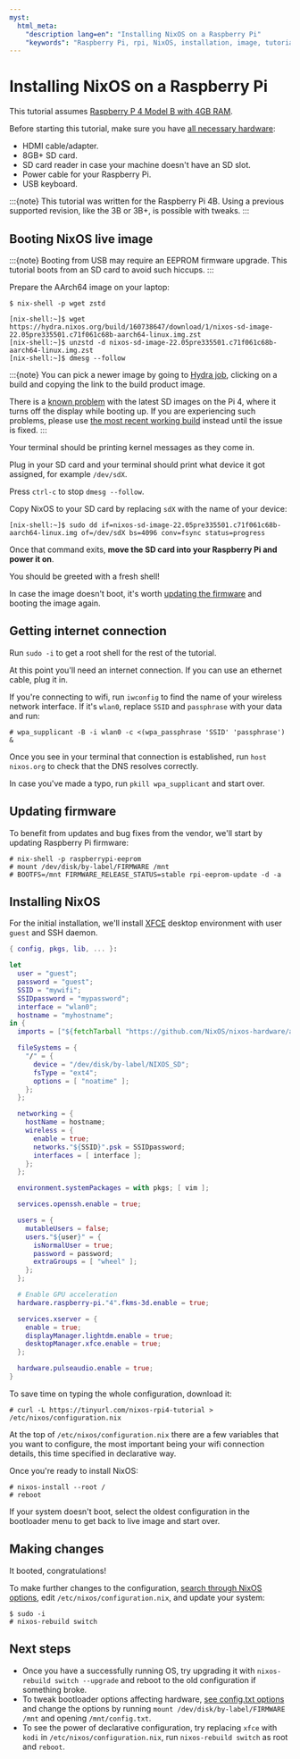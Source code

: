 ```yaml
---
myst:
  html_meta:
    "description lang=en": "Installing NixOS on a Raspberry Pi"
    "keywords": "Raspberry Pi, rpi, NixOS, installation, image, tutorial"
---
```



# Installing NixOS on a Raspberry Pi

This tutorial assumes [Raspberry P 4 Model B with 4GB RAM](https://www.raspberrypi.org/products/raspberry-pi-4-model-b/).

Before starting this tutorial, make sure you have
[all necessary hardware](https://projects.raspberrypi.org/en/projects/raspberry-pi-setting-up/1):

- HDMI cable/adapter.
- 8GB+ SD card.
- SD card reader in case your machine doesn't have an SD slot.
- Power cable for your Raspberry Pi.
- USB keyboard.

:::{note}
This tutorial was written for the Raspberry Pi 4B. Using a previous supported revision, like the 3B or 3B+, is possible with tweaks.
:::

## Booting NixOS live image

:::{note}
Booting from USB may require an EEPROM firmware upgrade. This tutorial boots from an SD card to avoid such hiccups.
:::

Prepare the AArch64 image on your laptop:

```shell-session
$ nix-shell -p wget zstd

[nix-shell:~]$ wget https://hydra.nixos.org/build/160738647/download/1/nixos-sd-image-22.05pre335501.c71f061c68b-aarch64-linux.img.zst
[nix-shell:~]$ unzstd -d nixos-sd-image-22.05pre335501.c71f061c68b-aarch64-linux.img.zst
[nix-shell:~]$ dmesg --follow
```

:::{note}
You can pick a newer image by going to [Hydra job](https://hydra.nixos.org/job/nixos/trunk-combined/nixos.sd_image.aarch64-linux),
clicking on a build and copying the link to the build product image.

There is a [known problem](https://github.com/NixOS/nixpkgs/issues/179701) with the latest SD images on the Pi 4, where it turns off the display while booting up.
If you are experiencing such problems, please use [the most recent working build](https://hydra.nixos.org/build/134720986/download/1/nixos-sd-image-21.03pre262561.581232454fd-aarch64-linux.img.zst) instead until the issue is fixed.
:::

Your terminal should be printing kernel messages as they come in.

Plug in your SD card and your terminal should print what device it got assigned, for example `/dev/sdX`.

Press `ctrl-c` to stop `dmesg --follow`.

Copy NixOS to your SD card by replacing `sdX` with the name of your device:

```console
[nix-shell:~]$ sudo dd if=nixos-sd-image-22.05pre335501.c71f061c68b-aarch64-linux.img of=/dev/sdX bs=4096 conv=fsync status=progress
```

Once that command exits, **move the SD card into your Raspberry Pi and power it on**.

You should be greeted with a fresh shell!

In case the image doesn't boot, it's worth [updating the firmware](https://www.raspberrypi.org/documentation/computers/raspberry-pi.html#updating-the-bootloader) and booting the image again.

## Getting internet connection

Run `sudo -i` to get a root shell for the rest of the tutorial.

At this point you'll need an internet connection. If you can use an ethernet cable, plug it in.

If you're connecting to wifi, run `iwconfig` to find the name of your wireless network interface. If it's `wlan0`, replace `SSID` and `passphrase` with your data and run:

```shell-session
# wpa_supplicant -B -i wlan0 -c <(wpa_passphrase 'SSID' 'passphrase') &
```

Once you see in your terminal that connection is established, run `host nixos.org` to check that the DNS resolves correctly.

In case you've made a typo, run `pkill wpa_supplicant` and start over.

## Updating firmware

To benefit from updates and bug fixes from the vendor, we'll start by updating Raspberry Pi firmware:

```shell-session
# nix-shell -p raspberrypi-eeprom
# mount /dev/disk/by-label/FIRMWARE /mnt
# BOOTFS=/mnt FIRMWARE_RELEASE_STATUS=stable rpi-eeprom-update -d -a
```

## Installing NixOS

For the initial installation, we'll install [XFCE](https://www.xfce.org/) desktop environment with user `guest` and SSH daemon.

```nix
{ config, pkgs, lib, ... }:

let
  user = "guest";
  password = "guest";
  SSID = "mywifi";
  SSIDpassword = "mypassword";
  interface = "wlan0";
  hostname = "myhostname";
in {
  imports = ["${fetchTarball "https://github.com/NixOS/nixos-hardware/archive/936e4649098d6a5e0762058cb7687be1b2d90550.tar.gz" }/raspberry-pi/4"];

  fileSystems = {
    "/" = {
      device = "/dev/disk/by-label/NIXOS_SD";
      fsType = "ext4";
      options = [ "noatime" ];
    };
  };

  networking = {
    hostName = hostname;
    wireless = {
      enable = true;
      networks."${SSID}".psk = SSIDpassword;
      interfaces = [ interface ];
    };
  };

  environment.systemPackages = with pkgs; [ vim ];

  services.openssh.enable = true;

  users = {
    mutableUsers = false;
    users."${user}" = {
      isNormalUser = true;
      password = password;
      extraGroups = [ "wheel" ];
    };
  };

  # Enable GPU acceleration
  hardware.raspberry-pi."4".fkms-3d.enable = true;

  services.xserver = {
    enable = true;
    displayManager.lightdm.enable = true;
    desktopManager.xfce.enable = true;
  };

  hardware.pulseaudio.enable = true;
}
```

To save time on typing the whole configuration, download it:

```shell-session
# curl -L https://tinyurl.com/nixos-rpi4-tutorial > /etc/nixos/configuration.nix
```

At the top of `/etc/nixos/configuration.nix` there are a few variables that you want to configure, the most important being your wifi connection details, this time specified in declarative way.

Once you're ready to install NixOS:

```shell-session
# nixos-install --root /
# reboot
```

If your system doesn't boot, select the oldest configuration in the bootloader menu to get back to live image and start over.

## Making changes

It booted, congratulations!

To make further changes to the configuration, [search through NixOS options](https://search.nixos.org/options),
edit `/etc/nixos/configuration.nix`, and update your system:

```shell-session
$ sudo -i
# nixos-rebuild switch
```

## Next steps

- Once you have a successfully running OS, try upgrading it with `nixos-rebuild switch --upgrade` and reboot to the old configuration if something broke.
- To tweak bootloader options affecting hardware, [see config.txt options](https://www.raspberrypi.org/documentation/configuration/config-txt/) and change the options by running `mount /dev/disk/by-label/FIRMWARE /mnt` and opening `/mnt/config.txt`.
- To see the power of declarative configuration, try replacing `xfce` with `kodi` in `/etc/nixos/configuration.nix`, run `nixos-rebuild switch` as root and `reboot`.
